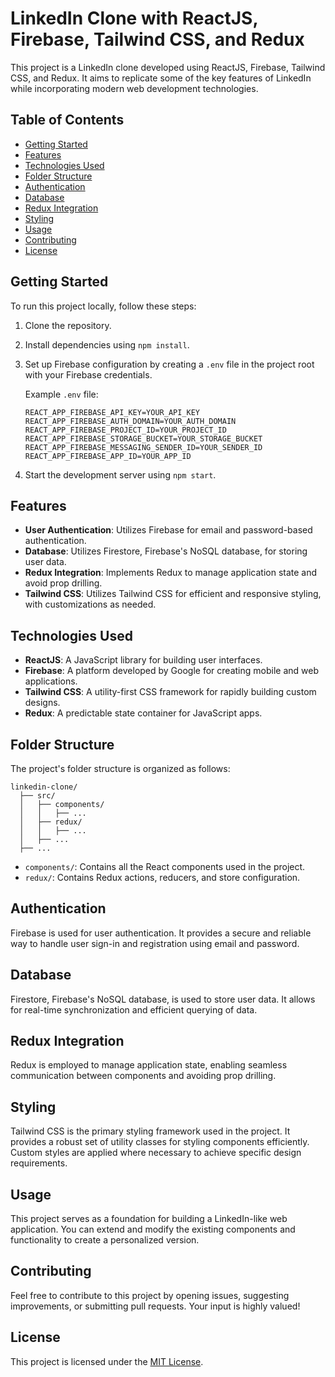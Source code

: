 # LinkedIn Clone with ReactJS, Firebase, Tailwind CSS, and Redux

This project is a LinkedIn clone developed using ReactJS, Firebase, Tailwind CSS, and Redux. It aims to replicate some of the key features of LinkedIn while incorporating modern web development technologies.

## Table of Contents

- [Getting Started](#getting-started)
- [Features](#features)
- [Technologies Used](#technologies-used)
- [Folder Structure](#folder-structure)
- [Authentication](#authentication)
- [Database](#database)
- [Redux Integration](#redux-integration)
- [Styling](#styling)
- [Usage](#usage)
- [Contributing](#contributing)
- [License](#license)

## Getting Started

To run this project locally, follow these steps:

1. Clone the repository.
2. Install dependencies using `npm install`.
3. Set up Firebase configuration by creating a `.env` file in the project root with your Firebase credentials.

   Example `.env` file:

   ```
   REACT_APP_FIREBASE_API_KEY=YOUR_API_KEY
   REACT_APP_FIREBASE_AUTH_DOMAIN=YOUR_AUTH_DOMAIN
   REACT_APP_FIREBASE_PROJECT_ID=YOUR_PROJECT_ID
   REACT_APP_FIREBASE_STORAGE_BUCKET=YOUR_STORAGE_BUCKET
   REACT_APP_FIREBASE_MESSAGING_SENDER_ID=YOUR_SENDER_ID
   REACT_APP_FIREBASE_APP_ID=YOUR_APP_ID
   ```

4. Start the development server using `npm start`.

## Features

- **User Authentication**: Utilizes Firebase for email and password-based authentication.
- **Database**: Utilizes Firestore, Firebase's NoSQL database, for storing user data.
- **Redux Integration**: Implements Redux to manage application state and avoid prop drilling.
- **Tailwind CSS**: Utilizes Tailwind CSS for efficient and responsive styling, with customizations as needed.

## Technologies Used

- **ReactJS**: A JavaScript library for building user interfaces.
- **Firebase**: A platform developed by Google for creating mobile and web applications.
- **Tailwind CSS**: A utility-first CSS framework for rapidly building custom designs.
- **Redux**: A predictable state container for JavaScript apps.

## Folder Structure

The project's folder structure is organized as follows:

```
linkedin-clone/
  ├── src/
  │   ├── components/
  │   │   ├── ...
  │   ├── redux/
  │   │   ├── ...
  │   ├── ...
  ├── ...
```

- `components/`: Contains all the React components used in the project.
- `redux/`: Contains Redux actions, reducers, and store configuration.

## Authentication

Firebase is used for user authentication. It provides a secure and reliable way to handle user sign-in and registration using email and password.

## Database

Firestore, Firebase's NoSQL database, is used to store user data. It allows for real-time synchronization and efficient querying of data.

## Redux Integration

Redux is employed to manage application state, enabling seamless communication between components and avoiding prop drilling.

## Styling

Tailwind CSS is the primary styling framework used in the project. It provides a robust set of utility classes for styling components efficiently. Custom styles are applied where necessary to achieve specific design requirements.

## Usage

This project serves as a foundation for building a LinkedIn-like web application. You can extend and modify the existing components and functionality to create a personalized version.

## Contributing

Feel free to contribute to this project by opening issues, suggesting improvements, or submitting pull requests. Your input is highly valued!

## License

This project is licensed under the [MIT License](LICENSE).

